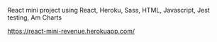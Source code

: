 React mini project using React, Heroku, Sass, HTML, Javascript, Jest testing, Am Charts

https://react-mini-revenue.herokuapp.com/
